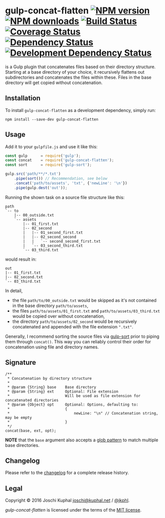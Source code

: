 # gulp-concat-flatten [![NPM version][npm-image]][npm-url] [![NPM downloads][npm-downloads]][npm-url] [![Build Status][travis-image]][travis-url]  [![Coverage Status][coveralls-image]][coveralls-url] [![Dependency Status][depstat-image]][depstat-url] [![Development Dependency Status][devdepstat-image]][devdepstat-url]

is a Gulp plugin that concatenates files based on their directory structure. Starting at a base directory of your choice, it recursively flattens out subdirectories and concatenates the files within these. Files in the base directory will get copied without concatenation. 

## Installation

To install `gulp-concat-flatten` as a development dependency, simply run:

```shell
npm install --save-dev gulp-concat-flatten
```

## Usage

Add it to your `gulpfile.js` and use it like this:

```javascript
const gulp      = require('gulp');
const concat    = require('gulp-concat-flatten');
const sort      = require('gulp-sort');

gulp.src('path/**/*.txt')
	.pipe(sort()) // Recommendation, see below
	.concat('path/to/assets', 'txt', {'newLine': '\n'})
	.pipe(gulp.dest('out'));
```

Running the shown task on a source file structure like this:

```
path
`-- to
    |-- 00_outside.txt
    `-- assets
        |-- 01_first.txt
        |-- 02_second
        |   |-- 01_second_first.txt
        |   |-- 02_second_second
        |   |   `-- second_second_first.txt
        |   `-- 03_second_third.txt
        `-- 03_third.txt
```

would result in:

```
out
|-- 01_first.txt
|-- 02_second.txt
`-- 03_third.txt
```

In detail,

* the file `path/to/00_outside.txt` would be skipped as it's not contained in the base directory `path/to/assets`,
* the files `path/to/assets/01_first.txt` and `path/to/assets/03_third.txt` would be copied over without concatenation,
* the directory `path/to/assets/02_second` would be recursively concatenated and appended with the file extension `".txt"`.

Generally, I recommend sorting the source files via [gulp-sort](https://github.com/pgilad/gulp-sort) prior to piping them through `concat()`. This way you can reliably control their order for concatenation using file and directory names.

## Signature

```
/**
 * Concatenation by directory structure
 *
 * @param {String} base    Base directory
 * @param {String} ext     Optional: File extension
 *                         Will be used as file extension for concatenated directories
 * @param {Object} opt     Optional: Options, defaulting to:
 *                         {
 *                             newLine: "\n" // Concatenation string, may be empty
 *                         }
 */
concat(base, ext, opt);
```

**NOTE** that the `base` argument also accepts a [glob pattern](https://github.com/isaacs/node-glob) to match multiple base directories. 

## Changelog

Please refer to the [changelog](CHANGELOG.md) for a complete release history.


## Legal

Copyright © 2016 Joschi Kuphal <joschi@kuphal.net> / [@jkphl](https://twitter.com/jkphl).

*gulp-concat-flatten* is licensed under the terms of the [MIT license](LICENSE).


[npm-url]: https://npmjs.org/package/gulp-concat-flatten
[npm-image]: https://badge.fury.io/js/gulp-concat-flatten.png
[npm-downloads]: https://img.shields.io/npm/dm/gulp-concat-flatten.svg

[travis-url]: http://travis-ci.org/jkphl/gulp-concat-flatten
[travis-image]: https://secure.travis-ci.org/jkphl/gulp-concat-flatten.png

[coveralls-url]: https://coveralls.io/r/jkphl/gulp-concat-flatten
[coveralls-image]: https://img.shields.io/coveralls/jkphl/gulp-concat-flatten.svg

[depstat-url]: https://david-dm.org/jkphl/gulp-concat-flatten
[depstat-image]: https://david-dm.org/jkphl/gulp-concat-flatten/status.svg
[devdepstat-url]: https://david-dm.org/jkphl/gulp-concat-flatten?type=dev
[devdepstat-image]: https://david-dm.org/jkphl/gulp-concat-flatten/dev-status.svg

